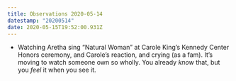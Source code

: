 ```yaml
---
title: Observations 2020-05-14
datestamp: "20200514"
date: 2020-05-15T19:52:00.931Z
---
```

- Watching Aretha sing “Natural Woman” at Carole King’s Kennedy Center Honors ceremony, and Carole’s reaction, and crying (as a fam). It’s moving to watch someone own so wholly. You already *know* that, but you *feel* it when you see it.